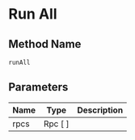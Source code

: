 # Run All

## Method Name

`runAll`

## Parameters

| Name             | Type                       | Description |
| ---------        | -----------------------    | ----------- |
| rpcs             |  Rpc [ ]                      |             |
